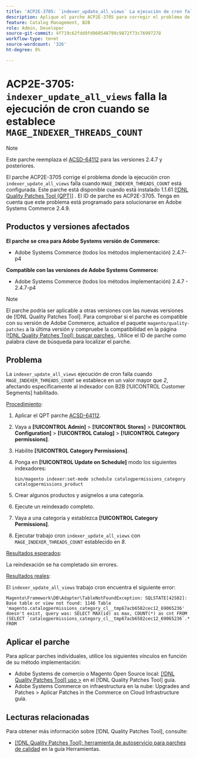 ```yaml
---
title: 'ACP2E-3705: `indexer_update_all_views` La ejecución de cron falla cuando se establece "MAGE_INDEXER_THREADS_COUNT"'
description: Aplique el parche ACP2E-3705 para corregir el problema de Adobe Commerce donde la ejecución de cron "indexer_update_all_views" falla cuando se establece "MAGE_INDEXER_THREADS_COUNT".
feature: Catalog Management, B2B
role: Admin, Developer
source-git-commit: 4f719c62fdd9fd960548799c9872f73c76997278
workflow-type: tm+mt
source-wordcount: '326'
ht-degree: 0%

---
```



# ACP2E-3705: `indexer_update_all_views` falla la ejecución de cron cuando se establece `MAGE_INDEXER_THREADS_COUNT`

>[!NOTE]
>
>Este parche reemplaza el [ACSD-64112](/help/tools/quality-patches-tool/patches-available-in-qpt/v1-1-59/acsd-64112-indexer-update-all-views-cron-execution-fails.md) para las versiones 2.4.7 y posteriores.

El parche ACP2E-3705 corrige el problema donde la ejecución cron `indexer_update_all_views` falla cuando `MAGE_INDEXER_THREADS_COUNT` está configurada. Este parche está disponible cuando está instalado 1.1.61 [[!DNL Quality Patches Tool (QPT)]](/help/tools/quality-patches-tool/quality-patches-tool-to-self-serve-quality-patches.md) . El ID de parche es ACP2E-3705. Tenga en cuenta que este problema está programado para solucionarse en Adobe Systems Commerce 2.4.9.

## Productos y versiones afectados

**El parche se crea para Adobe Systems versión de Commerce:**

* Adobe Systems Commerce (todos los métodos implementación) 2.4.7-p4

**Compatible con las versiones de Adobe Systems Commerce:**

* Adobe Systems Commerce (todos los métodos implementación) 2.4.7 - 2.4.7-p4

>[!NOTE]
>
>El parche podría ser aplicable a otras versiones con las nuevas versiones de [!DNL Quality Patches Tool]. Para comprobar si el parche es compatible con su versión de Adobe Commerce, actualice el paquete `magento/quality-patches` a la última versión y compruebe la compatibilidad en la página [[!DNL Quality Patches Tool]: buscar parches ](https://experienceleague.adobe.com/tools/commerce-quality-patches/index.html). Utilice el ID de parche como palabra clave de búsqueda para localizar el parche.

## Problema

La `indexer_update_all_views` ejecución de cron falla cuando `MAGE_INDEXER_THREADS_COUNT` se establece en un valor mayor que *2*, afectando específicamente al indexador con B2B [!UICONTROL Customer Segments] habilitado.

<u>Procedimiento</u>:

1. Aplicar el QPT parche [ACSD-64112](/help/tools/quality-patches-tool/patches-available-in-qpt/v1-1-59/acsd-64112-indexer-update-all-views-cron-execution-fails.md).
1. Vaya a **[!UICONTROL Admin]** > **[!UICONTROL Stores]** > **[!UICONTROL Configuration]** > **[!UICONTROL Catalog]** > **[!UICONTROL Category permissions]**.
1. Habilite **[!UICONTROL Category Permissions]**.
1. Ponga en **[!UICONTROL Update on Schedule]** modo los siguientes indexadores:

   ```
   bin/magento indexer:set-mode schedule catalogpermissions_category catalogpermissions_product
   ```

1. Crear algunos productos y asígnelos a una categoría.
1. Ejecute un reindexado completo.
1. Vaya a una categoría y establezca **[!UICONTROL Category Permissions]**.
1. Ejecutar trabajo cron `indexer_update_all_views` con `MAGE_INDEXER_THREADS_COUNT` establecido en *8*.

<u>Resultados esperados</u>:

La reindexación se ha completado sin errores.

<u>Resultados reales</u>:

El `indexer_update_all_views` trabajo cron encuentra el siguiente error:

```
Magento\Framework\DB\Adapter\TableNotFoundException: SQLSTATE[42S02]: Base table or view not found: 1146 Table 'magento.catalogpermissions_category_cl__tmp67acb6582cec12_69065236' doesn't exist, query was: SELECT MAX(id) as max, COUNT(*) as cnt FROM (SELECT `catalogpermissions_category_cl__tmp67acb6582cec12_69065236`.* FROM
```


## Aplicar el parche

Para aplicar parches individuales, utilice los siguientes vínculos en función de su método implementación:

* Adobe Systems de comercio o Magento Open Source local: [[!DNL Quality Patches Tool] uso >](/help/tools/quality-patches-tool/usage.md) en el [!DNL Quality Patches Tool] guía.
* Adobe Systems Commerce on infraestructura en la nube: Upgrades and Patches > Aplicar Patches in the Commerce on Cloud Infrastructure guía.

## Lecturas relacionadas

Para obtener más información sobre [!DNL Quality Patches Tool], consulte:

* [[!DNL Quality Patches Tool]: herramienta de autoservicio para parches de calidad](/help/tools/quality-patches-tool/quality-patches-tool-to-self-serve-quality-patches.md) en la guía Herramientas.
